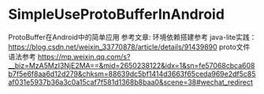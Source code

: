 # SimpleUseProtoBufferInAndroid
ProtoBuffer在Android中的简单应用
参考文章:
环境依赖搭建参考  java-lite实践：https://blog.csdn.net/weixin_33770878/article/details/91439890
proto文件语法参考  https://mp.weixin.qq.com/s?__biz=MzA5MzI3NjE2MA==&mid=2650238122&idx=1&sn=fe57068cbca608b7f5e6f8aa6d12d279&chksm=88639dc5bf1414d3663f65ceda969e2df5c85af031e5937b36a3c0a15caf7f581d1368b8baa0&scene=38#wechat_redirect
